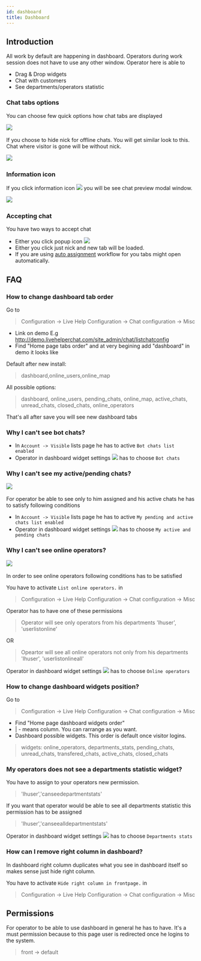 ```yaml
---
id: dashboard
title: Dashboard
---
```


## Introduction

All work by default are happening in dashboard. Operators during work session does not have to use any other window. Operator here is able to

* Drag & Drop widgets
* Chat with customers
* See departments/operators statistic

### Chat tabs options

You can choose few quick options how chat tabs are displayed

​![](/img/dashboard/dashboard-tabs-settings.jpg)

If you choose to hide nick for offline chats. You will get similar look to this. Chat where visitor is gone will be without nick.

​![](/img/dashboard/hide-nick-for-offline.jpg)

### Information icon

If you click information icon ​![](/img/dashboard/information-icon.jpg) you will be see chat preview modal window.

​![](/img/dashboard/chat-preview.jpg)

### Accepting chat

You have two ways to accept chat

* Either you click popup icon ​![](/img/dashboard/popup-icon.jpg)
* Either you click just nick and new tab will be loaded.
* If you are using [auto assignment](auto-assignment.md) workflow for you tabs might open automatically.

## FAQ

### How to change dashboard tab order

Go to

> Configuration -> Live Help Configuration -> Chat configuration -> Misc

* Link on demo E.g http://demo.livehelperchat.com/site_admin/chat/listchatconfig
* Find "Home page tabs order" and at very begining add "dashboard" in demo it looks like

Default after new install: 
> dashboard,online_users,online_map

All possible options: 

> dashboard, online_users, pending_chats, online_map, active_chats, unread_chats, closed_chats, online_operators

That's all after save you will see new dashboard tabs

### Why I can't see bot chats?

* In `Account -> Visible` lists page he has to active `Bot chats list enabled`
* Operator in dashboard widget settings ​![](/img/dashboard/dashboard-icon.jpg) has to choose `Bot chats`

### Why I can't see my active/pending chats?

​![](/img/dashboard/my-active-pending-chats.jpg)

For operator be able to see only to him assigned and his active chats he has to satisfy following conditions

* In `Account -> Visible` lists page he has to active `My pending and active chats list enabled`
* Operator in dashboard widget settings ​![](/img/dashboard/dashboard-icon.jpg) has to choose `My active and pending chats`

### Why I can't see online operators?

​![](/img/dashboard/online-operators.jpg)

In order to see online operators following conditions has to be satisfied

You have to activate `List online operators.` in
> Configuration -> Live Help Configuration -> Chat configuration -> Misc

Operator has to have one of these permissions

> Operator will see only operators from his departments 
>'lhuser', 'userlistonline'

OR

> Opeartor will see all online operators not only from his departments
> 'lhuser', 'userlistonlineall'

Operator in dashboard widget settings ​![](/img/dashboard/dashboard-icon.jpg) has to choose `Online operators`

### How to change dashboard widgets position?

Go to

> Configuration -> Live Help Configuration -> Chat configuration -> Misc

* Find "Home page dashboard widgets order"
* | - means column. You can rarrange as you want.
* Dashboard possible widgets. This order is default once visitor logins.

> widgets: online_operators, departments_stats, pending_chats, unread_chats, transfered_chats, active_chats, closed_chats

### My operators does not see a departments statistic widget?

You have to assign to your operators new permission.  

> 'lhuser','canseedepartmentstats'

If you want that operator would be able to see all departments statistic this permission has to be assigned

> 'lhuser','canseealldepartmentstats'

Operator in dashboard widget settings ​![](/img/dashboard/dashboard-icon.jpg) has to choose `Departments stats`

### How can I remove right column in dashboard?

In dashboard right column duplicates what you see in dashboard itself so makes sense just hide right column.

You have to activate `Hide right column in frontpage.` in
> Configuration -> Live Help Configuration -> Chat configuration -> Misc

## Permissions

For operator to be able to use dashboard in general he has to have. It's a must permission because to this page user is redirected once he logins to the system.

> front -> default